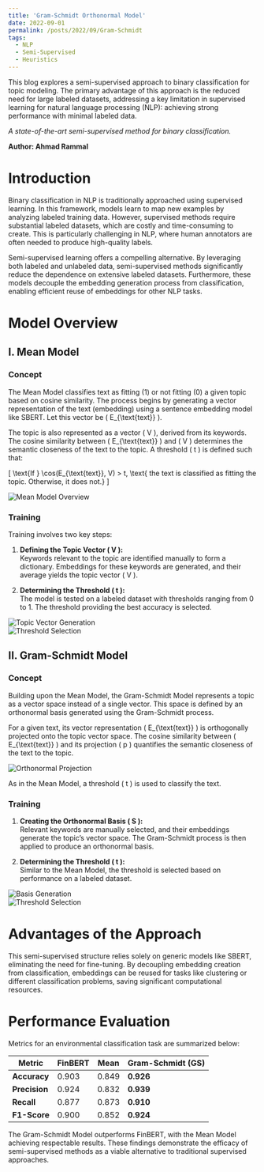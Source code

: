 ```yaml
---
title: 'Gram-Schmidt Orthonormal Model'
date: 2022-09-01
permalink: /posts/2022/09/Gram-Schmidt
tags:
  - NLP
  - Semi-Supervised
  - Heuristics
---
```


This blog explores a semi-supervised approach to binary classification for topic modeling. The primary advantage of this approach is the reduced need for large labeled datasets, addressing a key limitation in supervised learning for natural language processing (NLP): achieving strong performance with minimal labeled data.

*A state-of-the-art semi-supervised method for binary classification.*

**Author: Ahmad Rammal**

# Introduction

Binary classification in NLP is traditionally approached using supervised learning. In this framework, models learn to map new examples by analyzing labeled training data. However, supervised methods require substantial labeled datasets, which are costly and time-consuming to create. This is particularly challenging in NLP, where human annotators are often needed to produce high-quality labels.

Semi-supervised learning offers a compelling alternative. By leveraging both labeled and unlabeled data, semi-supervised methods significantly reduce the dependence on extensive labeled datasets. Furthermore, these models decouple the embedding generation process from classification, enabling efficient reuse of embeddings for other NLP tasks.

# Model Overview

## I. Mean Model

### Concept

The Mean Model classifies text as fitting (1) or not fitting (0) a given topic based on cosine similarity. The process begins by generating a vector representation of the text (embedding) using a sentence embedding model like SBERT. Let this vector be \( E_{\text{text}} \).

The topic is also represented as a vector \( V \), derived from its keywords. The cosine similarity between \( E_{\text{text}} \) and \( V \) determines the semantic closeness of the text to the topic. A threshold \( t \) is defined such that:

\[
\text{If } \cos(E_{\text{text}}, V) > t, \text{ the text is classified as fitting the topic. Otherwise, it does not.}
\]

![Mean Model Overview](/images/Blogs/Gram-Schmidt/Aspose.Words.88ad23da-b2a6-4d11-b15e-e1f4a6e03cd7.001.png)

### Training

Training involves two key steps:

1. **Defining the Topic Vector \( V \):**  
   Keywords relevant to the topic are identified manually to form a dictionary. Embeddings for these keywords are generated, and their average yields the topic vector \( V \).

2. **Determining the Threshold \( t \):**  
   The model is tested on a labeled dataset with thresholds ranging from 0 to 1. The threshold providing the best accuracy is selected.

![Topic Vector Generation](/images/Blogs/Gram-Schmidt/Aspose.Words.88ad23da-b2a6-4d11-b15e-e1f4a6e03cd7.002.png)  
![Threshold Selection](/images/Blogs/Gram-Schmidt/Aspose.Words.88ad23da-b2a6-4d11-b15e-e1f4a6e03cd7.003.png)

## II. Gram-Schmidt Model

### Concept

Building upon the Mean Model, the Gram-Schmidt Model represents a topic as a vector space instead of a single vector. This space is defined by an orthonormal basis generated using the Gram-Schmidt process. 

For a given text, its vector representation \( E_{\text{text}} \) is orthogonally projected onto the topic vector space. The cosine similarity between \( E_{\text{text}} \) and its projection \( p \) quantifies the semantic closeness of the text to the topic.

![Orthonormal Projection](/images/Blogs/Gram-Schmidt/Aspose.Words.88ad23da-b2a6-4d11-b15e-e1f4a6e03cd7.004.png)

As in the Mean Model, a threshold \( t \) is used to classify the text.

### Training

1. **Creating the Orthonormal Basis \( S \):**  
   Relevant keywords are manually selected, and their embeddings generate the topic’s vector space. The Gram-Schmidt process is then applied to produce an orthonormal basis.

2. **Determining the Threshold \( t \):**  
   Similar to the Mean Model, the threshold is selected based on performance on a labeled dataset.

![Basis Generation](/images/Blogs/Gram-Schmidt/Aspose.Words.88ad23da-b2a6-4d11-b15e-e1f4a6e03cd7.006.png)  
![Threshold Selection](/images/Blogs/Gram-Schmidt/Aspose.Words.88ad23da-b2a6-4d11-b15e-e1f4a6e03cd7.007.png)

# Advantages of the Approach

This semi-supervised structure relies solely on generic models like SBERT, eliminating the need for fine-tuning. By decoupling embedding creation from classification, embeddings can be reused for tasks like clustering or different classification problems, saving significant computational resources.

# Performance Evaluation

Metrics for an environmental classification task are summarized below:

| Metric      | FinBERT | Mean | Gram-Schmidt (GS) |
|-------------|---------|------|-------------------|
| **Accuracy** | 0.903   | 0.849 | **0.926**         |
| **Precision**| 0.924   | 0.832 | **0.939**         |
| **Recall**   | 0.877   | 0.873 | **0.910**         |
| **F1-Score** | 0.900   | 0.852 | **0.924**         |

The Gram-Schmidt Model outperforms FinBERT, with the Mean Model achieving respectable results. These findings demonstrate the efficacy of semi-supervised methods as a viable alternative to traditional supervised approaches.
